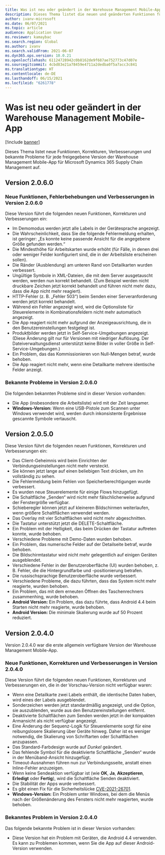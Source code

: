 ```yaml
---
title: Was ist neu oder geändert in der Warehouse Management Mobile-App
description: Dieses Thema listet die neuen und geänderten Funktionen für jede freigegebene Version der Warehouse Management Mobile-App für Microsoft Dynamics 365 Supply Chain Management auf.
author: ivanv-microsoft
ms.date: 06/07/2021
ms.topic: article
audience: Application User
ms.reviewer: kamaybac
ms.search.region: Global
ms.author: ivanv
ms.search.validFrom: 2021-06-07
ms.dyn365.ops.version: 10.0.21
ms.openlocfilehash: 61124728942c0b8162de9f687ae752773c47d07e
ms.sourcegitcommit: 4cbd83e21a78459e4711a2dedba0f5a7acc3c841
ms.translationtype: HT
ms.contentlocale: de-DE
ms.lasthandoff: 06/15/2021
ms.locfileid: "6261778"
---
```

# <a name="whats-new-or-changed-in-the-warehouse-management-mobile-app"></a>Was ist neu oder geändert in der Warehouse Management Mobile-App

[!include [banner](../includes/banner.md)]

Dieses Thema listet neue Funktionen, Korrekturen, Verbesserungen und bekannte Probleme für jede freigegebene Version der Warehouse Management Mobile-App für Microsoft Dynamics 365 Supply Chain Management auf.

## <a name="version-2060"></a>Version 2.0.6.0

### <a name="new-features-fixes-and-improvements-in-version-2060"></a>Neue Funktionen, Fehlerbehebungen und Verbesserungen in Version 2.0.6.0

Diese Version führt die folgenden neuen Funktionen, Korrekturen und Verbesserungen ein:

- Im Demomodus werden jetzt alle Labels in der Gerätesprache angezeigt.
- Die Wahrscheinlichkeit, dass Sie die folgende Fehlermeldung erhalten, ist geringer: „Es konnte keine passende Ansicht für die angegebene Größe gefunden werden.“
- Die Mindesthöhe für Arbeitskarten wurde erhöht (für Fälle, in denen drei oder weniger Felder konfiguriert sind, die in der Arbeitsliste erscheinen sollen).
- Die Ränder (Ausblendung) am unteren Rand von Detailkarten wurden verbessert.
- Ungültige Symbole in XML-Dateien, die mit dem Server ausgetauscht werden, werden nun korrekt behandelt. (Zum Beispiel werden nicht druckbare Zeichen jetzt korrekt behandelt und führen nicht mehr dazu, dass die App nicht mehr reagiert).
- HTTP-Fehler (z. B. „Fehler 503“) beim Senden einer Serveranforderung werden jetzt korrekt behandelt.
- Während ein Fehler angezeigt wird, wird die Optionsliste für Steuerelemente in Kombinationsfeldern nicht mehr automatisch angezeigt.
- Die App reagiert nicht mehr aufgrund der Anzeigeausrichtung, die in den Benutzereinstellungen festgelegt ist.
- Produktbilder werden jetzt in Self-Service-Umgebungen angezeigt. (Diese Änderung gilt nur für Versionen mit niedriger Auflösung. Der Dateiverwaltungsdienst unterstützt keine Bilder in voller Größe in Self-Service-Umgebungen.)
- Ein Problem, das das Kommissionieren von Null-Mengen betraf, wurde behoben.
- Die App reagiert nicht mehr, wenn eine Detailkarte mehrere identische Felder anzeigt.

### <a name="known-issues-in-version-2060"></a>Bekannte Probleme in Version 2.0.6.0

Die folgenden bekannten Probleme sind in dieser Version vorhanden:

- Die App (insbesondere die Arbeitsliste) wird mit der Zeit langsamer.
- **Windows-Version:** Wenn eine USB-Pistole zum Scannen unter Windows verwendet wird, werden durch inkonsistente Ergebnisse gescannte Symbole vertauscht.

## <a name="version-2050"></a>Version 2.0.5.0

Diese Version führt die folgenden neuen Funktionen, Korrekturen und Verbesserungen ein:

- Das Client-Geheimnis wird beim Einrichten der Verbindungseinstellungen nicht mehr versteckt.
- Sie können jetzt lange auf einen beliebigen Text drücken, um ihn vollständig zu sehen.
- Die Fehlermeldung beim Fehlen von Speicherberechtigungen wurde verbessert.
- Es wurden neue Steuerelemente für einige Flows hinzugefügt.
- Die Schaltfläche „Senden“ wird nicht mehr fälschlicherweise aufgrund der Fenstergröße verfügbar.
- Schieberegler können jetzt auf kleineren Bildschirmen weiterlaufen, wenn größere Schaltflächen verwendet werden.
- Das Overlay mit vier Schaltflächen wird nicht mehr abgeschnitten.
- Die Tastatur unterstützt jetzt die DELETE-Schaltfläche.
- Ein Problem mit der Helligkeit, das beim Drücken der Tastatur auftreten konnte, wurde behoben.
- Verschiedene Probleme mit Demo-Daten wurden behoben.
- Ein Problem, das numerische Felder auf der Detailseite betraf, wurde behoben.
- Die Bildschirmtastatur wird nicht mehr gelegentlich auf einigen Geräten ausgeblendet.
- Verschiedene Fehler in der Benutzeroberfläche (UI) wurden behoben, z. B. Fehler, die die Hintergrundfarbe und -positionierung betrafen.
- Die russischsprachige Benutzeroberfläche wurde verbessert.
- Verschiedene Probleme, die dazu führten, dass das System nicht mehr reagierte, wurden behoben.
- Ein Problem, das mit dem erneuten Öffnen des Taschenrechners zusammenhing, wurde behoben.
- **Android Version:** Ein Problem, das dazu führte, dass Android 4.4 beim Starten nicht mehr reagierte, wurde behoben.
- **Android Version:** Die minimale Skalierung wurde auf 50 Prozent reduziert.

## <a name="version-2040"></a>Version 2.0.4.0

Version 2.0.4.0 war die erste allgemein verfügbare Version der Warehouse Management Mobile-App.

### <a name="new-features-fixes-and-improvements-in-version-2040"></a>Neue Funktionen, Korrekturen und Verbesserungen in Version 2.0.4.0

Diese Version führt die folgenden neuen Funktionen, Korrekturen und Verbesserungen ein, die in der Vorschau-Version nicht verfügbar waren:

- Wenn eine Detailkarte zwei Labels enthält, die identische Daten haben, wird eines der Labels ausgeblendet.
- Sonderzeichen werden jetzt standardmäßig angezeigt, und die Option, sie auszublenden, wurde aus den Benutzereinstellungen entfernt.
- Deaktivierte Schaltflächen zum Senden werden jetzt in der kompakten Armansicht als nicht verfügbar angezeigt.
- Eine Änderung der Sequenz-Logik für Steuerelemente sorgt für eine reibungslosere Skalierung über Geräte hinweg. Daher ist es weniger notwendig, die Skalierung von Schriftarten oder Schaltflächen anzupassen.
- Das Standard-Farbdesign wurde auf *Dunkel* geändert.
- Das fehlende Symbol für die deaktivierte Schaltfläche „Senden“ wurde in der Menüband-Ansicht hinzugefügt.
- Timeout-Ausnahmen führen nun zur Verbindungsseite, anstatt einen Inline-Fehler anzuzeigen.
- Wenn keine Sendeaktion verfügbar ist (wie **OK**, **Ja**, **Akzeptieren**, **Erledigt** oder **Fertig**), wird die Schaltfläche Senden deaktiviert.
- Die Stabilität der Apps wurde verbessert.
- Es gibt einen Fix für die Sicherheitslücke [CVE-2021-26701](https://msrc.microsoft.com/update-guide/vulnerability/CVE-2021-26701).
- **Windows-Version:** Ein Problem unter Windows, bei dem die Menüs nach der Größenänderung des Fensters nicht mehr reagierten, wurde behoben.

### <a name="known-issue-in-version-2040"></a>Bekanntes Problem in Version 2.0.4.0

Das folgende bekannte Problem ist in dieser Version vorhanden:

- Diese Version hat ein Problem mit Geräten, die Android 4.4 verwenden. Es kann zu Problemen kommen, wenn Sie die App auf dieser Android-Version verwenden.
